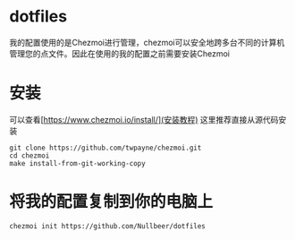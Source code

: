 # dotfiles
我的配置使用的是Chezmoi进行管理，chezmoi可以安全地跨多台不同的计算机管理您的点文件。因此在使用的我的配置之前需要安装Chezmoi

# 安装
可以查看[https://www.chezmoi.io/install/](安装教程)
这里推荐直接从源代码安装
```
git clone https://github.com/twpayne/chezmoi.git
cd chezmoi
make install-from-git-working-copy
```

# 将我的配置复制到你的电脑上
`chezmoi init https://github.com/Nullbeer/dotfiles`

